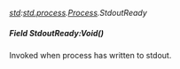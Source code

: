 _[std](../../modules/std/std-module.md):[std.process](../../modules/std/std-process.md).[Process](../../modules/std/std-process-process.md).StdoutReady_
##### Field StdoutReady:Void()
Invoked when process has written to stdout.
